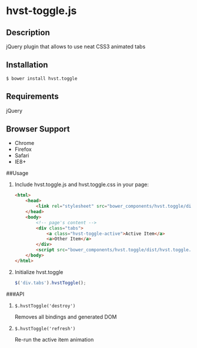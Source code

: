 hvst-toggle.js
==============


## Description

jQuery plugin that allows to use neat CSS3 animated tabs


## Installation

    $ bower install hvst.toggle
    
## Requirements

jQuery

## Browser Support 

* Chrome
* Firefox 
* Safari 
* IE8+
    
##Usage

1. Include hvst.toggle.js and hvst.toggle.css in your page:

    ```html
    <html>
        <head>
            <link rel="stylesheet" src="bower_components/hvst.toggle/dist/hvst.toggle.css" />
        </head>
        <body>
            <!-- page's content -->
            <div class="tabs">
                <a class="hvst-toggle-active">Active Item</a>
                <a>Other Item</a>
            </div>
            <script src="bower_components/hvst.toggle/dist/hvst.toggle.js"></script>
        </body>
    </html>
    ```

2. Initialize hvst.toggle 

    ```js
    $('div.tabs').hvstToggle();
    ```

###API

1. `$.hvstToggle('destroy')`

    Removes all bindings and generated DOM
    
2. `$.hvstToggle('refresh')`

    Re-run the active item animation
